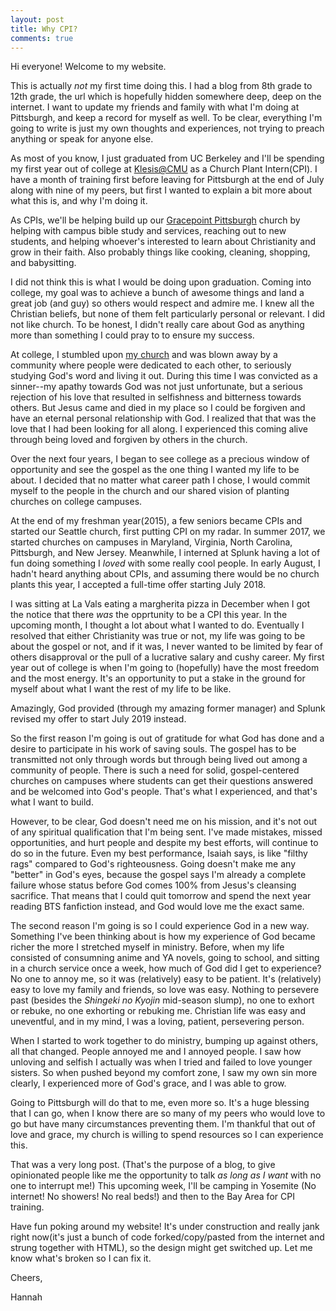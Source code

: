 ```yaml
---
layout: post
title: Why CPI?
comments: true
---
```


Hi everyone! Welcome to my website. 

This is actually _not_ my first time doing this. I had a blog from 8th grade to 12th grade, the url which is hopefully hidden somewhere deep, deep on the internet. I want to update my friends and family with what I'm doing at Pittsburgh, and keep a record for myself as well. To be clear, everything I'm going to write is just my own thoughts and experiences, not trying to preach anything or speak for anyone else.

As most of you know, I just graduated from UC Berkeley and I'll be spending my first year out of college at [Klesis@CMU](https://cmu.klesis.org/) as a Church Plant Intern(CPI). I have a month of training first before leaving for Pittsburgh at the end of July along with nine of my peers, but first I wanted to explain a bit more about what this is, and why I'm doing it.

As CPIs, we'll be helping build up our [Gracepoint Pittsburgh](https://www.gracepointpittsburgh.org/) church by helping with campus bible study and services, reaching out to new students, and helping whoever's interested to learn about Christianity and grow in their faith. Also probably things like cooking, cleaning, shopping, and babysitting.


I did not think this is what I would be doing upon graduation. Coming into college, my goal was to achieve a bunch of awesome things and land a great job (and guy) so others would respect and admire me.  I knew all the Christian beliefs, but none of them felt particularly personal or relevant. I did not like church. To be honest, I didn't really care about God as anything more than something I could pray to to ensure my success. 

At college, I stumbled upon [my church](https://www.gracepointonline.org/) and was blown away by a community where people were dedicated to each other, to seriously studying God's word and living it out. During this time I was convicted as a sinner--my apathy towards God was not just unfortunate, but a serious rejection of his love that resulted in selfishness and bitterness towards others. But Jesus came and died in my place so I could be forgiven and have an eternal personal relationship with God. I realized that that was the love that I had been looking for all along. I experienced this coming alive through being loved and forgiven by others in the church.

Over the next four years, I began to see college as a precious window of opportunity and see the gospel as the one thing I wanted my life to be about. I decided that no matter what career path I chose, I would commit myself to the people in the church and our shared vision of planting churches on college campuses.

At the end of my freshman year(2015), a few seniors became CPIs and started our Seattle church, first putting CPI on my radar. In summer 2017, we started churches on campuses in Maryland, Virginia, North Carolina, Pittsburgh, and New Jersey. Meanwhile, I interned at Splunk having a lot of fun doing something I _loved_ with some really cool people. In early August, I hadn't heard anything about CPIs, and assuming there would be no church plants this year, I accepted a full-time offer starting July 2018. 

I was sitting at La Vals eating a margherita pizza in December when I got the notice that there _was_ the opprtunity to be a CPI this year. In the upcoming month, I  thought a lot about what I wanted to do. Eventually I resolved that either Christianity was true or not, my life was going to be about the gospel or not, and if it was, I never wanted to be limited by fear of others disapproval or the pull of a lucrative salary and cushy career. My first year out of college is when I'm going to (hopefully) have the most freedom and the most energy. It's an opportunity to put a stake in the ground for myself about what I want the rest of my life to be like. 

Amazingly, God provided (through my amazing former manager) and Splunk revised my offer to start July 2019 instead. 

So the first reason I'm going is out of gratitude for what God has done and a desire to participate in his work of saving souls. The gospel has to be transmitted not only through words but through being lived out among a community of people. There is such a need for solid, gospel-centered churches on campuses where students can get their questions answered and be welcomed into God's people. That's what I experienced, and that's what I want to build.

However, to be clear, God doesn't need me on his mission, and it's not out of any spiritual qualification that I'm being sent. I've made mistakes, missed opportunities, and hurt people and despite my best efforts, will continue to do so in the future. Even my best performance, Isaiah says, is like "filthy rags" compared to God's righteousness. Going doesn't make me any "better" in God's eyes, because the gospel says I'm already a complete failure whose status before God comes 100% from Jesus's cleansing sacrifice. That means that I could quit tomorrow and spend the next year reading BTS fanfiction instead, and God would love me the exact same. 

The second reason I'm going is so I could experience God in a new way. Something I've been thinking about is how my experience of God became richer the more I stretched myself in ministry. Before, when my life consisted of consumning anime and YA novels, going to school, and sitting in a church service once a week, how much of God did I get to experience? No one to annoy me, so it was (relatively) easy to be patient. It's (relatively) easy to love my family and friends, so love was easy. Nothing to persevere past (besides the _Shingeki no Kyojin_ mid-season slump), no one to exhort or rebuke, no one exhorting or rebuking me. Christian life was easy and uneventful, and in my mind, I was a loving, patient, persevering person.

When I started to work together to do ministry, bumping up against others, all that changed. People annoyed me and I annoyed people. I saw how unloving and selfish I actually was when I tried and failed to love younger sisters. So when pushed beyond my comfort zone, I saw my own sin more clearly, I experienced more of God's grace, and I was able to grow. 

Going to Pittsburgh will do that to me, even more so. It's a huge blessing that I can go, when I know there are so many of my peers who would love to go but have many circumstances preventing them. I'm thankful that out of love and grace, my church is willing to spend resources so I can experience this. 

That was a very long post. (That's the purpose of a blog, to give opinionated people like me the opportunity to talk _as long as I want_ with no one to interrupt me!) This upcoming week, I'll be camping in Yosemite (No internet! No showers! No real beds!) and then to the Bay Area for CPI training. 

Have fun poking around my website! It's under construction and really jank right now(it's just a bunch of code forked/copy/pasted from the internet and strung together with HTML), so the design might get switched up. Let me know what's broken so I can fix it.

Cheers,

Hannah